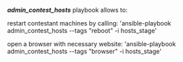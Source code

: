 **_admin_contest_hosts_** playbook allows to: 

restart contestant machines by calling:
'ansible-playbook admin_contest_hosts --tags "reboot" -i hosts_stage'


open a browser with necessary website:
'ansible-playbook admin_contest_hosts --tags "browser" -i hosts_stage'


